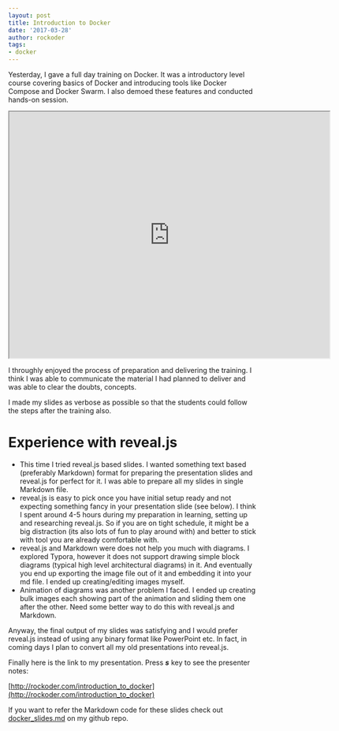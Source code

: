 ```yaml
---
layout: post
title: Introduction to Docker
date: '2017-03-28'
author: rockoder
tags:
- docker
---
```


Yesterday, I gave a full day training on Docker. It was a introductory level course covering basics of Docker and introducing tools like Docker Compose and Docker Swarm. I also demoed these features and conducted hands-on session.

<iframe src="http://rockoder.com/introduction_to_docker" title="iframe example 1" width="650" height="500"></iframe>

I throughly enjoyed the process of preparation and delivering the training. I think I was able to communicate the material I had planned to deliver and was able to clear the doubts, concepts.

I made my slides as verbose as possible so that the students could follow the steps after the training also.

# Experience with reveal.js

- This time I tried reveal.js based slides. I wanted something text based (preferably Markdown) format for preparing the presentation slides and reveal.js for perfect for it. I was able to prepare all my slides in single Markdown file.
- reveal.js is easy to pick once you have initial setup ready and not expecting something fancy in your presentation slide (see below). I think I spent around 4-5 hours during my preparation in learning, setting up and researching reveal.js. So if you are on tight schedule, it might be a big distraction (its also lots of fun to play around with) and better to stick with tool you are already comfortable with.
- reveal.js and Markdown were does not help you much with diagrams. I explored Typora, however it does not support drawing simple block diagrams (typical high level architectural diagrams) in it. And eventually you end up exporting the image file out of it and embedding it into your md file. I ended up creating/editing images myself.
- Animation of diagrams was another problem I faced. I ended up creating bulk images each showing part of the animation and sliding them one after the other. Need some better way to do this with reveal.js and Markdown.

Anyway, the final output of my slides was satisfying and I would prefer reveal.js instead of using any binary format like PowerPoint etc. In fact, in coming days I plan to convert all my old presentations into reveal.js.

Finally here is the link to my presentation. Press ***s*** key to see the presenter notes:

[http://rockoder.com/introduction_to_docker](http://rockoder.com/introduction_to_docker)

If you want to refer the Markdown code for these slides check out [docker_slides.md](https://github.com/rockoder/introduction_to_docker/blob/master/docker_slides.md) on my github repo.

